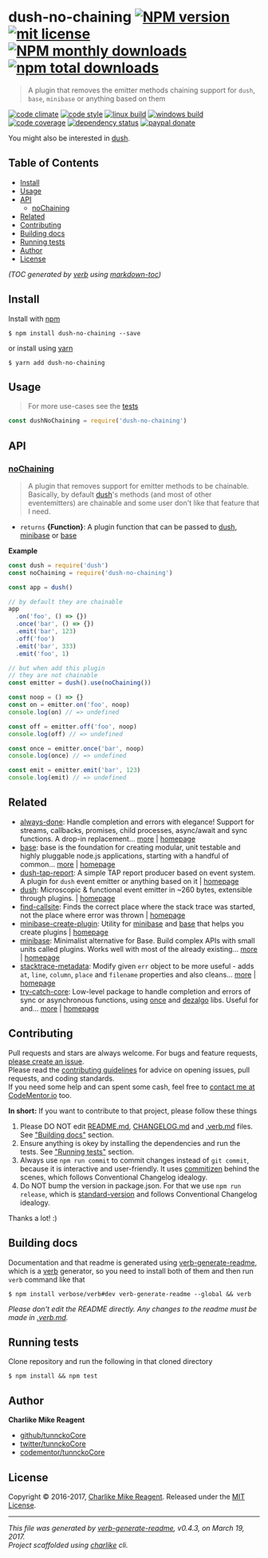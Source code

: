 # dush-no-chaining [![NPM version](https://img.shields.io/npm/v/dush-no-chaining.svg?style=flat)](https://www.npmjs.com/package/dush-no-chaining) [![mit license][license-img]][license-url] [![NPM monthly downloads](https://img.shields.io/npm/dm/dush-no-chaining.svg?style=flat)](https://npmjs.org/package/dush-no-chaining) [![npm total downloads][downloads-img]][downloads-url]

> A plugin that removes the emitter methods chaining support for `dush`, `base`, `minibase` or anything based on them

[![code climate][codeclimate-img]][codeclimate-url] 
[![code style][standard-img]][standard-url] 
[![linux build][travis-img]][travis-url] 
[![windows build][appveyor-img]][appveyor-url] 
[![code coverage][coverage-img]][coverage-url] 
[![dependency status][david-img]][david-url]
[![paypal donate][paypalme-img]][paypalme-url] 

You might also be interested in [dush](https://github.com/tunnckocore/dush#readme).

## Table of Contents
- [Install](#install)
- [Usage](#usage)
- [API](#api)
  * [noChaining](#nochaining)
- [Related](#related)
- [Contributing](#contributing)
- [Building docs](#building-docs)
- [Running tests](#running-tests)
- [Author](#author)
- [License](#license)

_(TOC generated by [verb](https://github.com/verbose/verb) using [markdown-toc](https://github.com/jonschlinkert/markdown-toc))_

## Install
Install with [npm](https://www.npmjs.com/)

```
$ npm install dush-no-chaining --save
```

or install using [yarn](https://yarnpkg.com)

```
$ yarn add dush-no-chaining
```

## Usage
> For more use-cases see the [tests](test.js)

```js
const dushNoChaining = require('dush-no-chaining')
```

## API

### [noChaining](index.js#L55)
> A plugin that removes support for emitter methods to be chainable. Basically, by default [dush][]'s methods (and most of other eventemitters) are chainable and some user don't like that feature that I need.

* `returns` **{Function}**: A plugin function that can be passed to [dush][], [minibase][] or [base][]  

**Example**

```js
const dush = require('dush')
const noChaining = require('dush-no-chaining')

const app = dush()

// by default they are chainable
app
  .on('foo', () => {})
  .once('bar', () => {})
  .emit('bar', 123)
  .off('foo')
  .emit('bar', 333)
  .emit('foo', 1)

// but when add this plugin
// they are not chainable
const emitter = dush().use(noChaining())

const noop = () => {}
const on = emitter.on('foo', noop)
console.log(on) // => undefined

const off = emitter.off('foo', noop)
console.log(off) // => undefined

const once = emitter.once('bar', noop)
console.log(once) // => undefined

const emit = emitter.emit('bar', 123)
console.log(emit) // => undefined
```

## Related
- [always-done](https://www.npmjs.com/package/always-done): Handle completion and errors with elegance! Support for streams, callbacks, promises, child processes, async/await and sync functions. A drop-in replacement… [more](https://github.com/hybridables/always-done#readme) | [homepage](https://github.com/hybridables/always-done#readme "Handle completion and errors with elegance! Support for streams, callbacks, promises, child processes, async/await and sync functions. A drop-in replacement for [async-done][] - pass 100% of its tests plus more")
- [base](https://www.npmjs.com/package/base): base is the foundation for creating modular, unit testable and highly pluggable node.js applications, starting with a handful of common… [more](https://github.com/node-base/base) | [homepage](https://github.com/node-base/base "base is the foundation for creating modular, unit testable and highly pluggable node.js applications, starting with a handful of common methods, like `set`, `get`, `del` and `use`.")
- [dush-tap-report](https://www.npmjs.com/package/dush-tap-report): A simple TAP report producer based on event system. A plugin for `dush` event emitter or anything based on it | [homepage](https://github.com/tunnckocore/dush-tap-report#readme "A simple TAP report producer based on event system. A plugin for `dush` event emitter or anything based on it")
- [dush](https://www.npmjs.com/package/dush): Microscopic & functional event emitter in ~260 bytes, extensible through plugins. | [homepage](https://github.com/tunnckocore/dush#readme "Microscopic & functional event emitter in ~260 bytes, extensible through plugins.")
- [find-callsite](https://www.npmjs.com/package/find-callsite): Finds the correct place where the stack trace was started, not the place where error was thrown | [homepage](https://github.com/tunnckocore/find-callsite#readme "Finds the correct place where the stack trace was started, not the place where error was thrown")
- [minibase-create-plugin](https://www.npmjs.com/package/minibase-create-plugin): Utility for [minibase][] and [base][] that helps you create plugins | [homepage](https://github.com/node-minibase/minibase-create-plugin#readme "Utility for [minibase][] and [base][] that helps you create plugins")
- [minibase](https://www.npmjs.com/package/minibase): Minimalist alternative for Base. Build complex APIs with small units called plugins. Works well with most of the already existing… [more](https://github.com/node-minibase/minibase#readme) | [homepage](https://github.com/node-minibase/minibase#readme "Minimalist alternative for Base. Build complex APIs with small units called plugins. Works well with most of the already existing [base][] plugins.")
- [stacktrace-metadata](https://www.npmjs.com/package/stacktrace-metadata): Modify given `err` object to be more useful - adds `at`, `line`, `column`, `place` and `filename` properties and also cleans… [more](https://github.com/tunnckocore/stacktrace-metadata#readme) | [homepage](https://github.com/tunnckocore/stacktrace-metadata#readme "Modify given `err` object to be more useful - adds `at`, `line`, `column`, `place` and `filename` properties and also cleans stack traces.")
- [try-catch-core](https://www.npmjs.com/package/try-catch-core): Low-level package to handle completion and errors of sync or asynchronous functions, using [once][] and [dezalgo][] libs. Useful for and… [more](https://github.com/hybridables/try-catch-core#readme) | [homepage](https://github.com/hybridables/try-catch-core#readme "Low-level package to handle completion and errors of sync or asynchronous functions, using [once][] and [dezalgo][] libs. Useful for and used in higher-level libs such as [always-done][] to handle completion of anything.")

## Contributing
Pull requests and stars are always welcome. For bugs and feature requests, [please create an issue](https://github.com/tunnckoCore/dush-no-chaining/issues/new).  
Please read the [contributing guidelines](CONTRIBUTING.md) for advice on opening issues, pull requests, and coding standards.  
If you need some help and can spent some cash, feel free to [contact me at CodeMentor.io](https://www.codementor.io/tunnckocore?utm_source=github&utm_medium=button&utm_term=tunnckocore&utm_campaign=github) too.

**In short:** If you want to contribute to that project, please follow these things

1. Please DO NOT edit [README.md](README.md), [CHANGELOG.md](CHANGELOG.md) and [.verb.md](.verb.md) files. See ["Building docs"](#building-docs) section.
2. Ensure anything is okey by installing the dependencies and run the tests. See ["Running tests"](#running-tests) section.
3. Always use `npm run commit` to commit changes instead of `git commit`, because it is interactive and user-friendly. It uses [commitizen][] behind the scenes, which follows Conventional Changelog idealogy.
4. Do NOT bump the version in package.json. For that we use `npm run release`, which is [standard-version][] and follows Conventional Changelog idealogy.

Thanks a lot! :)

## Building docs
Documentation and that readme is generated using [verb-generate-readme][], which is a [verb][] generator, so you need to install both of them and then run `verb` command like that

```
$ npm install verbose/verb#dev verb-generate-readme --global && verb
```

_Please don't edit the README directly. Any changes to the readme must be made in [.verb.md](.verb.md)._

## Running tests
Clone repository and run the following in that cloned directory

```
$ npm install && npm test
```

## Author
**Charlike Mike Reagent**

+ [github/tunnckoCore](https://github.com/tunnckoCore)
+ [twitter/tunnckoCore](https://twitter.com/tunnckoCore)
+ [codementor/tunnckoCore](https://codementor.io/tunnckoCore)

## License
Copyright © 2016-2017, [Charlike Mike Reagent](https://i.am.charlike.online). Released under the [MIT License](LICENSE).

***

_This file was generated by [verb-generate-readme](https://github.com/verbose/verb-generate-readme), v0.4.3, on March 19, 2017._  
_Project scaffolded using [charlike][] cli._

[always-done]: https://github.com/hybridables/always-done
[async-done]: https://github.com/gulpjs/async-done
[base]: https://github.com/node-base/base
[charlike]: https://github.com/tunnckocore/charlike
[commitizen]: https://github.com/commitizen/cz-cli
[dezalgo]: https://github.com/npm/dezalgo
[minibase]: https://github.com/node-minibase/minibase
[once]: https://github.com/isaacs/once
[standard-version]: https://github.com/conventional-changelog/standard-version
[verb-generate-readme]: https://github.com/verbose/verb-generate-readme
[verb]: https://github.com/verbose/verb

[license-url]: https://www.npmjs.com/package/dush-no-chaining
[license-img]: https://img.shields.io/npm/l/dush-no-chaining.svg

[downloads-url]: https://www.npmjs.com/package/dush-no-chaining
[downloads-img]: https://img.shields.io/npm/dt/dush-no-chaining.svg

[codeclimate-url]: https://codeclimate.com/github/tunnckoCore/dush-no-chaining
[codeclimate-img]: https://img.shields.io/codeclimate/github/tunnckoCore/dush-no-chaining.svg

[travis-url]: https://travis-ci.org/tunnckoCore/dush-no-chaining
[travis-img]: https://img.shields.io/travis/tunnckoCore/dush-no-chaining/master.svg?label=linux

[appveyor-url]: https://ci.appveyor.com/project/tunnckoCore/dush-no-chaining
[appveyor-img]: https://img.shields.io/appveyor/ci/tunnckoCore/dush-no-chaining/master.svg?label=windows

[coverage-url]: https://codecov.io/gh/tunnckoCore/dush-no-chaining
[coverage-img]: https://img.shields.io/codecov/c/github/tunnckoCore/dush-no-chaining/master.svg

[david-url]: https://david-dm.org/tunnckoCore/dush-no-chaining
[david-img]: https://img.shields.io/david/tunnckoCore/dush-no-chaining.svg

[standard-url]: https://github.com/feross/standard
[standard-img]: https://img.shields.io/badge/code%20style-standard-brightgreen.svg

[paypalme-url]: https://www.paypal.me/tunnckoCore
[paypalme-img]: https://img.shields.io/badge/paypal-donate-brightgreen.svg

[dush]: https://github.com/tunnckocore/dush